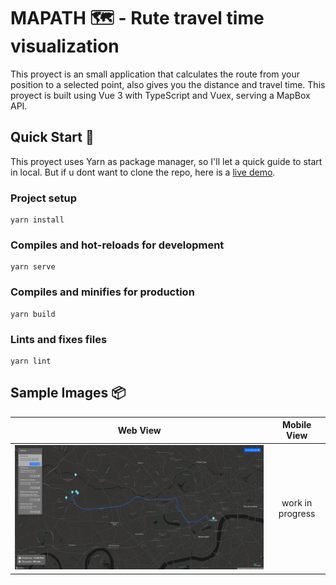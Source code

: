 # MAPATH 🗺 - Rute travel time visualization

This proyect is an small application that calculates the route from your position to a selected point, also gives you the distance and travel time.
This proyect is built using Vue 3 with TypeScript and Vuex, serving a MapBox API.

## Quick Start 🚀

This proyect uses Yarn as package manager, so I'll let a quick guide to start in local.
But if u dont want to clone the repo, here is a [live demo](https://mapath.netlify.app/#/).

### Project setup

```
yarn install
```

### Compiles and hot-reloads for development

```
yarn serve
```

### Compiles and minifies for production

```
yarn build
```

### Lints and fixes files

```
yarn lint
```

## Sample Images 📦

|                   Web View                    |   Mobile View    |
| :-------------------------------------------: | :--------------: |
| ![web version](src/assets/readme/desktop.PNG) | work in progress |
